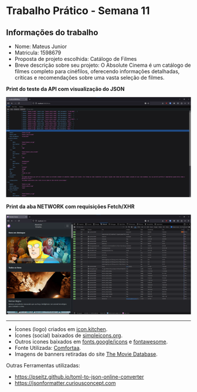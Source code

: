 # Trabalho Prático - Semana 11

## Informações do trabalho

- Nome: Mateus Junior
- Matricula: 1598679
- Proposta de projeto escolhida: Catálogo de Filmes
- Breve descrição sobre seu projeto: O Absolute Cinema é um catálogo de filmes completo para cinéfilos, oferecendo informações detalhadas, críticas e recomendações sobre uma vasta seleção de filmes.

**Print do teste da API com visualização do JSON**

![alt text](docs/images/scr_01.png)

**Print da aba NETWORK com requisições Fetch/XHR**

![alt text](docs/images/scr_02.png)

---

- Ícones (logo) criados em [icon.kitchen](https://icon.kitchen).
- Ícones (social) baixados de [simpleicons.org](https://simpleicons.org).
- Outros icones baixados em [fonts.google/icons](https://fonts.google.com/icons) e [fontawesome](https://fontawesome.com).
- Fonte Utilizada: [Comfortaa](https://fonts.google.com/specimen/Comfortaa).
- Imagens de banners retiradas do site [The Movie Database](https://www.themoviedb.org).

Outras Ferramentas utilizadas:

- <https://pseitz.github.io/toml-to-json-online-converter>
- <https://jsonformatter.curiousconcept.com>
